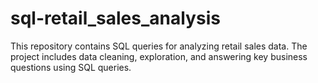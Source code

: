 # sql-retail_sales_analysis
This repository contains SQL queries for analyzing retail sales data. The project includes data cleaning, exploration, and answering key business questions using SQL queries.
